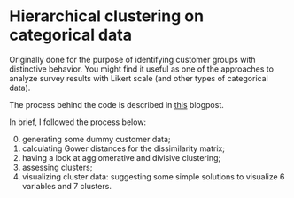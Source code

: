 # Hierarchical clustering on categorical data
Originally done for the purpose of identifying customer groups with distinctive behavior. 
You might find it useful as one of the approaches to analyze survey results with Likert scale (and other types of categorical data).

The process behind the code is described in [this](https://medium.com/@anastasia.reusova/hierarchical-clustering-on-categorical-data-in-r-a27e578f2995) blogpost.

In brief, I followed the process below:

0. generating some dummy customer data;
1. calculating Gower distances for the dissimilarity matrix;
2. having a look at agglomerative and divisive clustering;
3. assessing clusters;
4. visualizing cluster data: suggesting some simple solutions to visualize 6 variables and 7 clusters.

